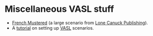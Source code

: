 # Miscellaneous VASL stuff

* [French Mustered](french-mustered/) (a large scenario from [Lone Canuck Publishing](http://www.lonecanuckpublishing.ca)).
* A [tutorial](http://htmlpreview.github.io/?https://github.com/pacman-ghost/vasl/blob/master/setup-tutorial/index.html) on setting up [VASL](http://vasl.info) scenarios.
